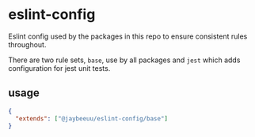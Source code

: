 # eslint-config

Eslint config used by the packages in this repo to ensure consistent rules throughout.

There are two rule sets, `base`,
use by all packages and `jest` which adds configuration for jest unit tests.

## usage

```json
{
  "extends": ["@jaybeeuu/eslint-config/base"]
}
```
